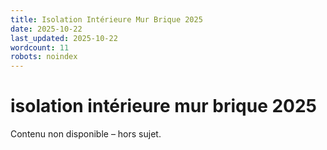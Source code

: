 ```yaml
---
title: Isolation Intérieure Mur Brique 2025
date: 2025-10-22
last_updated: 2025-10-22
wordcount: 11
robots: noindex
---
```


# isolation intérieure mur brique 2025

Contenu non disponible – hors sujet.